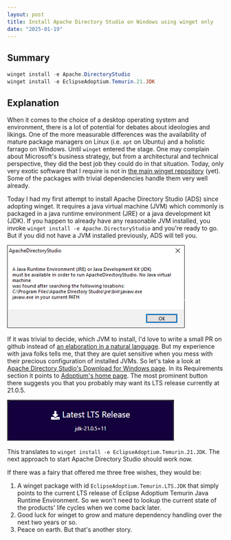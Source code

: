 ```yaml
---
layout: post
title: Install Apache Directory Studio on Windows using winget only
date: "2025-01-19"
---
```


## Summary

```powershell
winget install -e Apache.DirectoryStudio
winget install -e EclipseAdoptium.Temurin.21.JDK
```

## Explanation

When it comes to the choice of a desktop operating system and environment, there is a lot of potential for debates about ideologies and likings. One of the more measurable differences was the availability of mature package managers on Linux (i.e. `apt` on Ubuntu) and a holistic farrago on Windows. Until `winget` entered the stage. One may complain about Microsoft's business strategy, but from a architectural and technical perspective, they did the best job they could do in that situation. Today, only very exotic software that I require is not in [the main winget repository](https://github.com/microsoft/winget-pkgs) (yet). Some of the packages with trivial dependencies handle them very well already.

Today I had my first attempt to install Apache Directory Studio (ADS) since adopting winget. It requires a java virtual machine (JVM) which commonly is packaged in a java runtime environment (JRE) or a java development kit (JDK). If you happen to already have any reasonable JVM installed, you invoke `winget install -e Apache.DirectoryStudio` and you're ready to go. But if you did not have a JVM installed previously, ADS will tell you.

![Screenshot of Apache Directory Studio's error message dialog. It states: A Java Runtime Environment (JRE) or Java Development Kit (JDK) must be available in order to run ApacheDirectoryStudio. No Java virtual machine was found after searching the following locations.](/assets/apache-directory-studio-no-java-virtual-machine.png)

If it was trivial to decide, which JVM to install, I'd love to write a small PR on github instead of [an elaboration in a natural language](.). But my experience with java folks tells me, that they are quiet sensitive when you mess with their precious configuration of installed JVMs. So let's take a look at [Apache Directory Studio's Download for Windows page](https://directory.apache.org/studio/download/download-windows.html). In its Requirements section it points to [Adoptium's home page](https://adoptium.net). The most prominent button there suggests you that you probably may want its LTS release currently at 21.0.5.

![Screenshot of the most prominent button on Adoptium's home page. It states: Latest LTS Release jdk-21.0.5+11](/assets/adoptium-download-button-lts-21.0.5.png)

This translates to `winget install -e EclipseAdoptium.Temurin.21.JDK`. The next approach to start Apache Directory Studio should work now.

If there was a fairy that offered me three free wishes, they would be:
1. A winget package with id `EclipseAdoptium.Temurin.LTS.JDK` that simply points to the current LTS release of Eclipse Adoptium Temurin Java Runtime Environment. So we won't need to lookup the current state of the products' life cycles when we come back later.
2. Good luck for winget to grow and mature dependency handling over the next two years or so.
3. Peace on earth. But that's another story.

